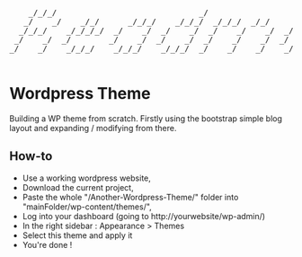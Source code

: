 <pre>
                                                                     
    _/_/_/                              _/                           
   _/    _/    _/_/      _/_/_/    _/_/_/  _/_/_/  _/_/      _/_/    
  _/_/_/    _/_/_/_/  _/    _/  _/    _/  _/    _/    _/  _/_/_/_/   
 _/    _/  _/        _/    _/  _/    _/  _/    _/    _/  _/          
_/    _/    _/_/_/    _/_/_/    _/_/_/  _/    _/    _/    _/_/_/     
                                                                     
</pre>

# Wordpress Theme

Building a WP theme from scratch.
Firstly using the bootstrap simple blog layout and expanding / modifying from there.


## How-to

- Use a working wordpress website,
- Download the current project,
- Paste the whole "/Another-Wordpress-Theme/" folder into "mainFolder/wp-content/themes/",
- Log into your dashboard (going to http://yourwebsite/wp-admin/)
- In the right sidebar : Appearance > Themes
- Select this theme and apply it
- You're done !